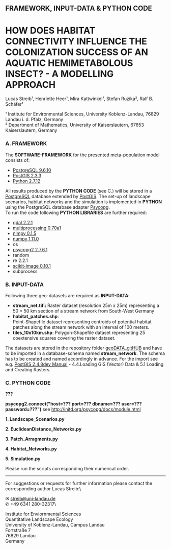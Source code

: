
## FRAMEWORK, INPUT-DATA & PYTHON CODE 

# HOW DOES HABITAT CONNECTIVITY INFLUENCE THE COLONIZATION SUCCESS OF AN AQUATIC HEMIMETABOLOUS INSECT? - A MODELLING APPROACH

Lucas Streib¹, Henriette Heer¹, Mira Kattwinkel¹, Stefan Ruzika², Ralf B. Schäfer¹

¹ Institute for Environmental Sciences, University Koblenz-Landau, 76829 Landau i. d. Pfalz, Germany\
² Department of Mathematics, University of Kaiserslautern, 67653 Kaiserslautern, Germany

### A. FRAMEWORK

The **SOFTWARE-FRAMEWORK** for the presented meta-population model consists of: 

- [PostgreSQL 9.6.10](https://www.postgresql.org/docs/9.6/release-9-6-10.html)
- [PostGIS 2.3.3](https://postgis.net/2017/07/01/postgis-2.3.3/)
- [Python 2.7.12](https://www.python.org/downloads/release/python-2712/)

All results produced by the **PYTHON CODE** (see C.) will be stored in a [PostgreSQL](https://www.postgresql.org/) database extended by [PostGIS](https://postgis.net/). The set-up of landscape scenarios, habitat networks and the simulation is implemented in **PYTHON** using the PostgreSQL database adapter [Psycopg](http://initd.org/psycopg/docs/index.html).\
To run the code following **PYTHON LIBRARIES** are further required: 

- [gdal 2.2.1](https://pypi.org/project/pygdal/)
- [multiprocessing 0.70a1](https://pypi.org/project/multiprocess/)
- [nlmpy 0.1.5](https://pypi.org/project/nlmpy/)
- [numpy 1.11.0](https://pypi.org/project/numpy/)
- os
- [psycopg2 2.7.6.1](https://pypi.org/project/psycopg2/)
- random
- re 2.2.1
- [scikit-image 0.10.1](http://scikit-image.org/docs/dev/api/skimage.graph.html) 
- subprocess

### B. INPUT-DATA

Following three geo-datasets are required as **INPUT-DATA**:

 - **stream_net.tif**:\ 
   Raster dataset (resolution 25m x 25m) representing a 50 * 50 km section of a stream network from South-West Germany 
 - **habitat_patches.shp**:\
   Point-Shapefile dataset representing centroids of potential habitat patches along the stream network with an interval of 100 meters.
 - **tiles_10x10km.shp**:
   Polygon-Shapefile dataset representing 25 coextensive squares covering the raster dataset. 

The datasets are stored in the repository folder [geoDATA_gitHUB](https://github.com/luclucky/HabitatConnectivity_Colonization/tree/master/geoDATA_gitHUB) and have to be imported in a database-schema named **stream_network**. The schema has to be created and named accordingly in advance. For the import see e.g. [PostGIS 2.4.8dev Manual](https://postgis.net/stuff/postgis-2.4.pdf) - 4.4.Loading GIS (Vector) Data & 5.1 Loading and Creating Rasters. 

### C. PYTHON CODE

**???**

**psycopg2.connect("host=??? port=??? dbname=??? user=??? password=???")** see http://initd.org/psycopg/docs/module.html

**1. Landscape_Scenarios.py**

**2. EuclideanDistance_Networks.py**

**3. Patch_Arragments.py**

**4. Habitat_Networks.py**

**5. Simulation.py**

Please run the scripts corresponding their numerical order.

------

For suggestions or requests for further information please contact the corresponding author Lucas Streib:\

&#9993; streib@uni-landau.de\
&#9990; +49 6341 280-32317\

Institute for Enviornmental Sciences\
Quantitative Landscape Ecology\
University of Koblenz-Landau, Campus Landau\
Fortstraße 7\
76829 Landau\
Germany

